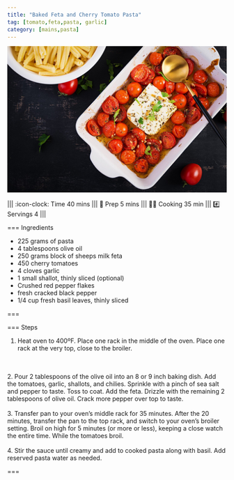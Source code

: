 ```yaml
---
title: "Baked Feta and Cherry Tomato Pasta"
tag: [tomato,feta,pasta, garlic]
category: [mains,pasta]
---
```


![](img/baked-feta-tomato.jpg)

||| :icon-clock: Time
40 mins
||| :knife: Prep
5 mins
||| :cook: Cooking
35 min
||| :hash: Servings
4
|||


=== Ingredients

- 225 grams of pasta
- 4 tablespoons olive oil
- 250 grams block of sheeps milk feta
- 450 cherry tomatoes
- 4 cloves garlic
- 1 small shallot, thinly sliced (optional)
- Crushed red pepper flakes
- fresh cracked black pepper
- 1/4 cup fresh basil leaves, thinly sliced

===

=== Steps

1. Heat oven to 400ºF.  Place one rack in the middle of the oven. Place one rack at the very top, close to the broiler.
<br>
<br>
2. Pour 2 tablespoons of the olive oil into an 8 or 9 inch baking dish. Add the tomatoes, garlic, shallots, and chilies. Sprinkle with a pinch of sea salt and pepper to taste. Toss to coat. Add the feta. Drizzle with the remaining 2 tablespoons of olive oil. Crack more pepper over top to taste.
<br>
<br>
3. Transfer pan to your oven’s middle rack for 35 minutes. After the 20 minutes, transfer the pan to the top rack, and switch to your oven’s broiler setting. Broil on high for 5 minutes (or more or less), keeping a close watch the entire time. While the tomatoes broil.
<br>
<br>
4. Stir the sauce until creamy and add to cooked pasta along with basil. Add reserved pasta water as needed.

===
